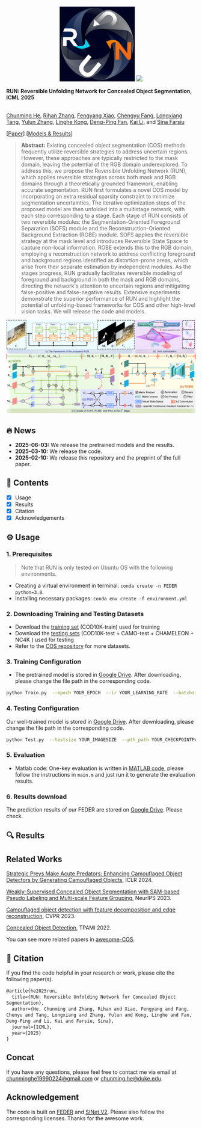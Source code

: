 <p align=center><img src="logo.png" width="200px"> <a href='https://arxiv.org/pdf/2501.18783'><img src='https://img.shields.io/badge/ICML-2025-red'></a> </p>

**RUN: Reversible Unfolding Network for Concealed Object Segmentation, ICML 2025** 

<br> [Chunming He](https://chunminghe.github.io/), [Rihan Zhang](https://scholar.google.com/citations?user=y1hdXhcAAAAJ&hl=en), [Fengyang Xiao](https://scholar.google.com/citations?user=NqdaqA8AAAAJ&hl=en), [Chengyu Fang](https://cnyvfang.github.io/), [Longxiang Tang](https://scholar.google.com/citations?user=3oMQsq8AAAAJ&hl=en), [Yulun Zhang](https://yulunzhang.com), [Linghe Kong](https://www.cs.sjtu.edu.cn/~linghe.kong/), [Deng-Ping Fan](https://dengpingfan.github.io/), [Kai Li](https://kailigo.github.io/), and [Sina Farsiu](https://people.duke.edu/~sf59/) <be>

[[Paper](https://arxiv.org/abs/2501.18783)] [[Models & Results](https://drive.google.com/drive/folders/1rA8RfYDmEkUESsRAEgVVqCj5ImkRNTsE?usp=sharing)]

>**Abstract:** Existing concealed object segmentation (COS) methods frequently utilize reversible strategies to address uncertain regions. However, these approaches are typically restricted to the mask domain, leaving the potential of the RGB domain underexplored. To address this, we propose the Reversible Unfolding Network (RUN), which applies reversible strategies across both mask and RGB domains through a theoretically grounded framework, enabling accurate segmentation. RUN first formulates a novel COS model by incorporating an extra residual sparsity constraint to minimize segmentation uncertainties. The iterative optimization steps of the proposed model are then unfolded into a multistage network, with each step corresponding to a stage. Each stage of RUN consists of two reversible modules: the Segmentation-Oriented Foreground Separation (SOFS) module and the Reconstruction-Oriented Background Extraction (ROBE) module. SOFS applies the reversible strategy at the mask level and introduces Reversible State Space to capture non-local information. ROBE extends this to the RGB domain, employing a reconstruction network to address conflicting foreground and background regions identified as distortion-prone areas, which arise from their separate estimation by independent modules. As the stages progress, RUN gradually facilitates reversible modeling of foreground and background in both the mask and RGB domains, directing the network's attention to uncertain regions and mitigating false-positive and false-negative results. Extensive experiments demonstrate the superior performance of RUN and highlight the potential of unfolding-based frameworks for COS and other high-level vision tasks. We will release the code and models.   

![](featured.png)




## 🔥 News

- **2025-06-03:** We release the pretrained models and the results.
- **2025-03-10:** We release the code.
- **2025-02-10:** We release this repository and the preprint of the full paper.



## 🔗 Contents

- [x] Usage
- [x] Results
- [x] Citation
- [x] Acknowledgements

## ⚙️ Usage



### 1. Prerequisites

> Note that RUN is only tested on Ubuntu OS with the following environments.

- Creating a virtual environment in terminal: `conda create -n FEDER python=3.8`.
- Installing necessary packages: `conda env create -f environment.yml`

### 2. Downloading Training and Testing Datasets

- Download the [training set](https://anu365-my.sharepoint.com/:u:/g/personal/u7248002_anu_edu_au/EQ75AD2A5ClIgqNv6yvstSwBQ1jJNC6DNbk8HISuxPV9QA?e=UhHKSD) (COD10K-train) used for training 
- Download the [testing sets](https://anu365-my.sharepoint.com/:u:/g/personal/u7248002_anu_edu_au/EVI0Bjs7k_VIvz4HmSVV9egBo48vjwX7pvx7deXBtooBYg?e=FjGqZZ) (COD10K-test + CAMO-test + CHAMELEON + NC4K ) used for testing
- Refer to the [COS repository](https://github.com/ChunmingHe/awesome-concealed-object-segmentation) for more datasets.

### 3. Training Configuration

- The pretrained model is stored in [Google Drive](https://drive.google.com/file/d/1OmE2vEegPPTB1JZpj2SPA6BQnXqiuD1U/view?usp=share_link). After downloading, please change the file path in the corresponding code.
```bash
python Train.py  --epoch YOUR_EPOCH  --lr YOUR_LEARNING_RATE  --batchsize YOUR_BATCH_SIZE  --trainsize YOUR_TRAINING_SIZE  --train_root YOUR_TRAININGSETPATH  --val_root  YOUR_VALIDATIONSETPATH  --save_path YOUR_CHECKPOINTPATH
```

### 4. Testing Configuration

Our well-trained model is stored in [Google Drive](https://drive.google.com/drive/folders/1rA8RfYDmEkUESsRAEgVVqCj5ImkRNTsE?usp=sharing). After downloading, please change the file path in the corresponding code.
```bash
python Test.py  --testsize YOUR_IMAGESIZE  --pth_path YOUR_CHECKPOINTPATH  --test_dataset_path  YOUR_TESTINGSETPATH
```

### 5. Evaluation

- Matlab code: One-key evaluation is written in [MATLAB code](https://github.com/DengPingFan/CODToolbox), please follow the instructions in `main.m` and just run it to generate the evaluation results.

### 6. Results download

The prediction results of our FEDER are stored on [Google Drive](https://drive.google.com/file/d/1OmE2vEegPPTB1JZpj2SPA6BQnXqiuD1U/view?usp=share_link). Please check.


## 🔍 Results



## Related Works
[Strategic Preys Make Acute Predators: Enhancing Camouflaged Object Detectors by Generating Camouflaged Objects](https://github.com/ChunmingHe/Camouflageator), ICLR 2024.

[Weakly-Supervised Concealed Object Segmentation with SAM-based Pseudo Labeling and Multi-scale Feature Grouping](https://github.com/ChunmingHe/WS-SAM), NeurIPS 2023.

[Camouflaged object detection with feature decomposition and edge reconstruction](https://github.com/ChunmingHe/FEDER), CVPR 2023.

[Concealed Object Detection](https://github.com/GewelsJI/SINet-V2), TPAMI 2022.

You can see more related papers in [awesome-COS](https://github.com/ChunmingHe/awesome-concealed-object-segmentation).



## 📎 Citation

If you find the code helpful in your research or work, please cite the following paper(s).

```
@article{he2025run,
  title={RUN: Reversible Unfolding Network for Concealed Object Segmentation},
  author={He, Chunming and Zhang, Rihan and Xiao, Fengyang and Fang, Chenyu and Tang, Longxiang and Zhang, Yulun and Kong, Linghe and Fan, Deng-Ping and Li, Kai and Farsiu, Sina},
  journal={ICML},
  year={2025}
}
```

## Concat
If you have any questions, please feel free to contact me via email at chunminghe19990224@gmail.com or chunming.he@duke.edu.

## Acknowledgement
The code is built on [FEDER](https://github.com/ChunmingHe/FEDER) and [SINet V2](https://github.com/GewelsJI/SINet-V2). Please also follow the corresponding licenses. Thanks for the awesome work.

